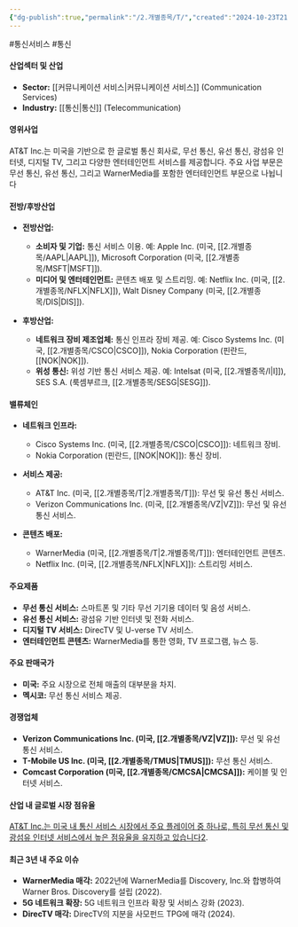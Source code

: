 ```yaml
---
{"dg-publish":true,"permalink":"/2.개별종목/T/","created":"2024-10-23T21:04:51.140+09:00","updated":"2025-07-29T21:37:05.249+09:00"}
---
```


#통신서비스 #통신 

#### 산업섹터 및 산업

- **Sector:** [[커뮤니케이션 서비스\|커뮤니케이션 서비스]] (Communication Services)
- **Industry:** [[통신\|통신]] (Telecommunication)

#### 영위사업

AT&T Inc.는 미국을 기반으로 한 글로벌 통신 회사로, 무선 통신, 유선 통신, 광섬유 인터넷, 디지털 TV, 그리고 다양한 엔터테인먼트 서비스를 제공합니다. 주요 사업 부문은 무선 통신, 유선 통신, 그리고 WarnerMedia를 포함한 엔터테인먼트 부문으로 나뉩니다


#### 전방/후방산업

- **전방산업:**
    
    - **소비자 및 기업:** 통신 서비스 이용. 예: Apple Inc. (미국, [[2.개별종목/AAPL\|AAPL]]), Microsoft Corporation (미국, [[2.개별종목/MSFT\|MSFT]]).
    - **미디어 및 엔터테인먼트:** 콘텐츠 배포 및 스트리밍. 예: Netflix Inc. (미국, [[2.개별종목/NFLX\|NFLX]]), Walt Disney Company (미국, [[2.개별종목/DIS\|DIS]]).
      
- **후방산업:**
    
    - **네트워크 장비 제조업체:** 통신 인프라 장비 제공. 예: Cisco Systems Inc. (미국, [[2.개별종목/CSCO\|CSCO]]), Nokia Corporation (핀란드, [[NOK\|NOK]]).
    - **위성 통신:** 위성 기반 통신 서비스 제공. 예: Intelsat (미국, [[2.개별종목/I\|I]]), SES S.A. (룩셈부르크, [[2.개별종목/SESG\|SESG]]).

#### 밸류체인

- **네트워크 인프라:**
    
    - Cisco Systems Inc. (미국, [[2.개별종목/CSCO\|CSCO]]): 네트워크 장비.
    - Nokia Corporation (핀란드, [[NOK\|NOK]]): 통신 장비.
      
- **서비스 제공:**
    
    - AT&T Inc. (미국, [[2.개별종목/T\|2.개별종목/T]]): 무선 및 유선 통신 서비스.
    - Verizon Communications Inc. (미국, [[2.개별종목/VZ\|VZ]]): 무선 및 유선 통신 서비스.
      
- **콘텐츠 배포:**
    
    - WarnerMedia (미국, [[2.개별종목/T\|2.개별종목/T]]): 엔터테인먼트 콘텐츠.
    - Netflix Inc. (미국, [[2.개별종목/NFLX\|NFLX]]): 스트리밍 서비스.

#### 주요제품

- **무선 통신 서비스:** 스마트폰 및 기타 무선 기기용 데이터 및 음성 서비스.
- **유선 통신 서비스:** 광섬유 기반 인터넷 및 전화 서비스.
- **디지털 TV 서비스:** DirecTV 및 U-verse TV 서비스.
- **엔터테인먼트 콘텐츠:** WarnerMedia를 통한 영화, TV 프로그램, 뉴스 등.

#### 주요 판매국가

- **미국:** 주요 시장으로 전체 매출의 대부분을 차지.
- **멕시코:** 무선 통신 서비스 제공.

#### 경쟁업체

- **Verizon Communications Inc. (미국, [[2.개별종목/VZ\|VZ]]):** 무선 및 유선 통신 서비스.
- **T-Mobile US Inc. (미국, [[2.개별종목/TMUS\|TMUS]]):** 무선 통신 서비스.
- **Comcast Corporation (미국, [[2.개별종목/CMCSA\|CMCSA]]):** 케이블 및 인터넷 서비스.

#### 산업 내 글로벌 시장 점유율

[AT&T Inc.는 미국 내 통신 서비스 시장에서 주요 플레이어 중 하나로, 특히 무선 통신 및 광섬유 인터넷 서비스에서 높은 점유율을 유지하고 있습니다](https://m.blog.naver.com/happy_starbee/223617839072)[2](https://kr.investing.com/equities/at-t).

#### 최근 3년 내 주요 이슈

- **WarnerMedia 매각:** 2022년에 WarnerMedia를 Discovery, Inc.와 합병하여 Warner Bros. Discovery를 설립 (2022).
- **5G 네트워크 확장:** 5G 네트워크 인프라 확장 및 서비스 강화 (2023).
- **DirecTV 매각:** DirecTV의 지분을 사모펀드 TPG에 매각 (2024).